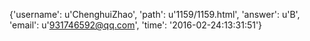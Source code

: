 {'username': u'ChenghuiZhao', 'path': u'1159/1159.html', 'answer': u'B', 'email': u'931746592@qq.com', 'time': '2016-02-24:13:31:51'}